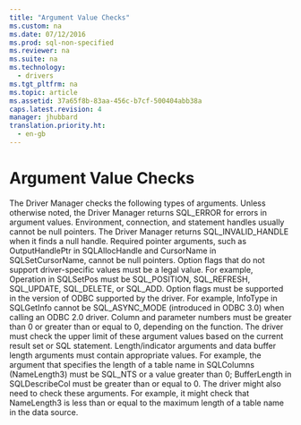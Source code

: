 ```yaml
---
title: "Argument Value Checks"
ms.custom: na
ms.date: 07/12/2016
ms.prod: sql-non-specified
ms.reviewer: na
ms.suite: na
ms.technology: 
  - drivers
ms.tgt_pltfrm: na
ms.topic: article
ms.assetid: 37a65f8b-83aa-456c-b7cf-500404abb38a
caps.latest.revision: 4
manager: jhubbard
translation.priority.ht: 
  - en-gb
---
```

# Argument Value Checks
<?xml version="1.0" encoding="utf-8"?>
<developerConceptualDocument xmlns="http://ddue.schemas.microsoft.com/authoring/2003/5" xmlns:xlink="http://www.w3.org/1999/xlink" xmlns:xsi="http://www.w3.org/2001/XMLSchema-instance" xsi:schemaLocation="http://ddue.schemas.microsoft.com/authoring/2003/5 http://dduestorage.blob.core.windows.net/ddueschema/developer.xsd">
  <introduction>
    <para>The Driver Manager checks the following types of arguments. Unless otherwise noted, the Driver Manager returns SQL_ERROR for errors in argument values.  </para>
    <list class="bullet">
      <listItem>
        <para>Environment, connection, and statement handles usually cannot be null pointers. The Driver Manager returns SQL_INVALID_HANDLE when it finds a null handle.</para>
      </listItem>
      <listItem>
        <para>Required pointer arguments, such as <legacyItalic>OutputHandlePtr</legacyItalic> in <legacyBold>SQLAllocHandle</legacyBold> and <legacyItalic>CursorName</legacyItalic> in <legacyBold>SQLSetCursorName</legacyBold>, cannot be null pointers.</para>
      </listItem>
      <listItem>
        <para>Option flags that do not support driver-specific values must be a legal value. For example, <legacyItalic>Operation</legacyItalic> in <legacyBold>SQLSetPos</legacyBold> must be SQL_POSITION, SQL_REFRESH, SQL_UPDATE, SQL_DELETE, or SQL_ADD.</para>
      </listItem>
      <listItem>
        <para>Option flags must be supported in the version of ODBC supported by the driver. For example, <legacyItalic>InfoType</legacyItalic> in <legacyBold>SQLGetInfo</legacyBold> cannot be SQL_ASYNC_MODE (introduced in ODBC 3.0) when calling an ODBC 2.0 driver.</para>
      </listItem>
      <listItem>
        <para>Column and parameter numbers must be greater than 0 or greater than or equal to 0, depending on the function. The driver must check the upper limit of these argument values based on the current result set or SQL statement.</para>
      </listItem>
      <listItem>
        <para>Length/indicator arguments and data buffer length arguments must contain appropriate values. For example, the argument that specifies the length of a table name in <legacyBold>SQLColumns</legacyBold> (<legacyItalic>NameLength3</legacyItalic>) must be SQL_NTS or a value greater than 0; <legacyItalic>BufferLength</legacyItalic> in <legacyBold>SQLDescribeCol</legacyBold> must be greater than or equal to 0. The driver might also need to check these arguments. For example, it might check that <legacyItalic>NameLength3</legacyItalic> is less than or equal to the maximum length of a table name in the data source.</para>
      </listItem>
    </list>
  </introduction>
  <relatedTopics />
</developerConceptualDocument>